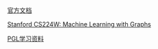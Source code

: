 
[官方文档](https://docs.dgl.ai/en/latest/index.html)

[Stanford CS224W: Machine Learning with Graphs](http://web.stanford.edu/class/cs224w/)

[PGL学习资料](https://baidu-pgl.gz.bcebos.com/pgl-course/lesson_2.pdf)
